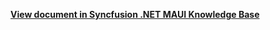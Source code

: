 **[View document in Syncfusion .NET MAUI Knowledge Base](https://www.syncfusion.com/kb/13443/how-to-hide-the-line-separator-with-grouping-in-net-maui-listview-sflistview)**
